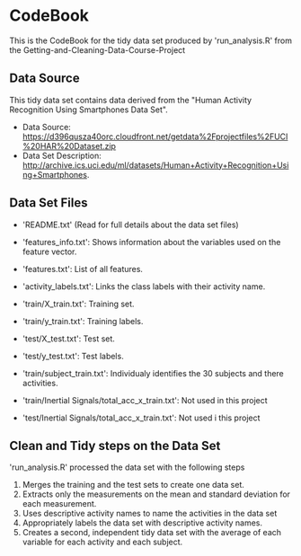 # CodeBook 
This is the CodeBook for the tidy data set produced by 'run_analysis.R' from the Getting-and-Cleaning-Data-Course-Project

## Data Source
This tidy data set contains data derived from the "Human Activity Recognition Using Smartphones Data Set".
- Data Source: https://d396qusza40orc.cloudfront.net/getdata%2Fprojectfiles%2FUCI%20HAR%20Dataset.zip
- Data Set Description: http://archive.ics.uci.edu/ml/datasets/Human+Activity+Recognition+Using+Smartphones.
## Data Set Files

- 'README.txt'  (Read for full details about the data set files)

- 'features_info.txt': Shows information about the variables used on the feature vector.

- 'features.txt': List of all features.

- 'activity_labels.txt': Links the class labels with their activity name.

- 'train/X_train.txt': Training set.

- 'train/y_train.txt': Training labels.

- 'test/X_test.txt': Test set.

- 'test/y_test.txt': Test labels.

- 'train/subject_train.txt': Individualy identifies the 30 subjects and there activities.

- 'train/Inertial Signals/total_acc_x_train.txt': Not used in this project

- 'test/Inertial Signals/total_acc_x_train.txt': Not used i this project

## Clean and Tidy steps on the Data Set
'run_analysis.R' processed the data set  with the following steps

1. Merges the training and the test sets to create one data set.
2. Extracts only the measurements on the mean and standard deviation for each measurement.
3. Uses descriptive activity names to name the activities in the data set
4. Appropriately labels the data set with descriptive activity names.
5. Creates a second, independent tidy data set with the average of each variable for each activity and each subject.

